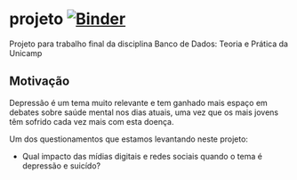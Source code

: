 # projeto [![Binder](https://mybinder.org/badge_logo.svg)](https://mybinder.org/v2/gh/HVN-MC536/projeto/HEAD)
Projeto para trabalho final da disciplina Banco de Dados: Teoria e Prática da Unicamp

## Motivação
Depressão é um tema muito relevante e tem ganhado mais espaço em debates sobre saúde mental nos dias atuais, uma vez que os mais jovens têm sofrido cada vez mais com esta doença.

Um dos questionamentos que estamos levantando neste projeto:
- Qual impacto das mídias digitais e redes sociais quando o tema é depressão e suicído?

